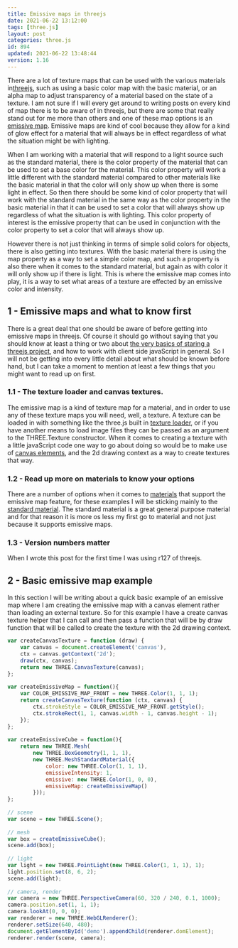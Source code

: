 ```yaml
---
title: Emissive maps in threejs
date: 2021-06-22 13:12:00
tags: [three.js]
layout: post
categories: three.js
id: 894
updated: 2021-06-22 13:48:44
version: 1.16
---
```


There are a lot of texture maps that can be used with the various materials in[threejs](https://threejs.org/docs/#manual/en/introduction/Creating-a-scene), such as using a basic color map with the basic material, or an alpha map to adjust transparency of a material based on the state of a texture. I am not sure if I will every get around to writing posts on every kind of map there is to be aware of in threejs, but there are some that really stand out for me more than others and one of these map options is an [emissive map](https://stackoverflow.com/questions/23717512/three-js-emissive-material-maps). Emissive maps are kind of cool because they allow for a kind of glow effect for a material that will always be in effect regardless of what the situation might be with lighting.

When I am working with a material that will respond to a light source such as the standard material, there is the color property of the material that can be used to set a base color for the material. This color property will work a little different with the standard material compared to other materials like the basic material in that the color will only show up when there is some light in effect. So then there should be some kind of color property that will work with the standard material in the same way as the color property in the basic material in that it can be used to set a color that will always show up regardless of what the situation is with lighting. This color property of interest is the emissive property that can be used in conjunction with the color property to set a color that will always show up.

However there is not just thinking in terms of simple solid colors for objects, there is also getting into textures. With the basic material there is using the map property as a way to set a simple color map, and such a property is also there when it comes to the standard material, but again as with color it will only show up if there is light. This is where the emissive map comes into play, it is a way to set what areas of a texture are effected by an emissive color and intensity.

<!-- more -->

## 1 - Emissive maps and what to know first

There is a great deal that one should be aware of before getting into emissive maps in threejs. Of course it should go without saying that you should know at least a thing or two about [the very basics of staring a threejs project](/2018/04/04/threejs-getting-started/), and how to work with client side javaScript in general. So I will not be getting into every little detail about what should be known before hand, but I can take a moment to mention at least a few things that you might want to read up on first.

### 1.1 - The texture loader and canvas textures.

The emissive map is a kind of texture map for a material, and in order to use any of these texture maps you will need, well, a texture. A texture can be loaded in with something like the three.js built in [texture loader](/2021/06/21/threejs-texture-loader/), or if you have another means to load image files they can be passed as an argument to the THREE.Texture constructor. When it comes to creating a texture with a little javaScript code one way to go about doing so would be to make use of [canvas elements](/2018/04/17/threejs-canvas-texture/), and the 2d drawing context as a way to create textures that way.

### 1.2 - Read up more on materials to know your options

There are a number of options when it comes to [materials](/2018/04/30/threejs-materials/) that support the emissive map feature, for these examples I will be sticking mainly to the [standard material](/2021/04/27/threejs-standard-material/). The standard material is a great general purpose material and for that reason it is more os less my first go to material and not just because it supports emissive maps.

### 1.3 - Version numbers matter

When I wrote this post for the first time I was using r127 of threejs.

## 2 - Basic emissive map example

In this section I will be writing about a quick basic example of an emissive map where I am creating the emissive map with a canvas element rather than loading an external texture. So for this example I have a create canvas texture helper that I can call and then pass a function that will be by draw function that will be called to create the texture with the 2d drawing context.

```js
var createCanvasTexture = function (draw) {
    var canvas = document.createElement('canvas'),
    ctx = canvas.getContext('2d');
    draw(ctx, canvas);
    return new THREE.CanvasTexture(canvas);
};
 
var createEmissiveMap = function(){
    var COLOR_EMISSIVE_MAP_FRONT = new THREE.Color(1, 1, 1);
    return createCanvasTexture(function (ctx, canvas) {
        ctx.strokeStyle = COLOR_EMISSIVE_MAP_FRONT.getStyle();
        ctx.strokeRect(1, 1, canvas.width - 1, canvas.height - 1);
    });
};
 
var createEmissiveCube = function(){
    return new THREE.Mesh(
        new THREE.BoxGeometry(1, 1, 1),
        new THREE.MeshStandardMaterial({
            color: new THREE.Color(1, 1, 1),
            emissiveIntensity: 1,
            emissive: new THREE.Color(1, 0, 0),
            emissiveMap: createEmissiveMap()
        }));
};
 
// scene
var scene = new THREE.Scene();
 
// mesh
var box = createEmissiveCube();
scene.add(box);
 
// light
var light = new THREE.PointLight(new THREE.Color(1, 1, 1), 1);
light.position.set(8, 6, 2);
scene.add(light);
 
// camera, render
var camera = new THREE.PerspectiveCamera(60, 320 / 240, 0.1, 1000);
camera.position.set(1, 1, 1);
camera.lookAt(0, 0, 0);
var renderer = new THREE.WebGLRenderer();
renderer.setSize(640, 480);
document.getElementById('demo').appendChild(renderer.domElement);
renderer.render(scene, camera);
```